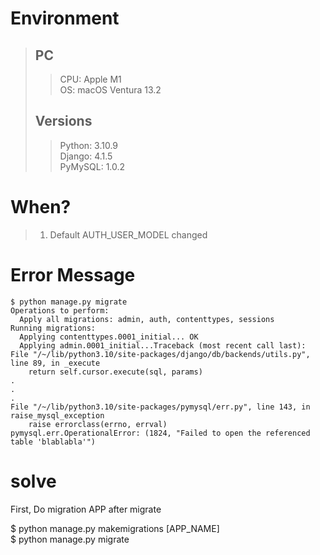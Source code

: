 # Environment
> ## PC
>> CPU: Apple M1  
>> OS: macOS Ventura 13.2  
>
> ## Versions
>> Python: 3.10.9  
>> Django: 4.1.5  
>> PyMySQL: 1.0.2  

# When?
> 1. Default AUTH_USER_MODEL changed   

# Error Message
```
$ python manage.py migrate                                             
Operations to perform:
  Apply all migrations: admin, auth, contenttypes, sessions
Running migrations:
  Applying contenttypes.0001_initial... OK
  Applying admin.0001_initial...Traceback (most recent call last):
File "/~/lib/python3.10/site-packages/django/db/backends/utils.py", line 89, in _execute
    return self.cursor.execute(sql, params)
.
.
.
File "/~/lib/python3.10/site-packages/pymysql/err.py", line 143, in raise_mysql_exception
    raise errorclass(errno, errval)
pymysql.err.OperationalError: (1824, "Failed to open the referenced table 'blablabla'")
```

# solve
First, Do migration APP after migrate  
  
$ python manage.py makemigrations [APP_NAME]  
$ python manage.py migrate  